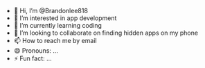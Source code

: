 - 👋 Hi, I’m @Brandonlee818
- 👀 I’m interested in app development 
- 🌱 I’m currently learning coding 
- 💞️ I’m looking to collaborate on finding hidden apps on my phone 
- 📫 How to reach me by email
- 😄 Pronouns: ...
- ⚡ Fun fact: ...

<!---
Brandonlee818/Brandonlee818 is a ✨ special ✨ repository because its `README.md` (this file) appears on your GitHub profile.
You can click the Preview link to take a look at your changes.
--->
